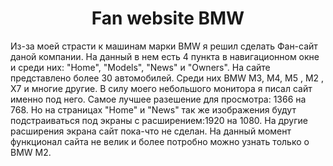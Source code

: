 <h1 align="center"> Fan website BMW </h1>
<p>
  Из-за моей страсти  к машинам марки BMW я решил сделать Фан-сайт даной компании. На данный в нем есть 4 пункта в навигационном
  окне и среди них: "Home", "Models", "News" и "Owners". На сайте представлено более 30 автомобилей. Среди них BMW M3, M4, M5 , M2 , X7 и многие другие.
  В силу моего небольшого монитора я писал сайт именно под него. Самое лучшее разешение для просмотра: 1366 на 768. Но на страницах "Home" и "News"
  так же изображения будут подстраиваться под экраны с расширением:1920 на 1080. На другие расширения экрана сайт пока-что не сделан. На данный момент
  функционал сайта не велик и более потробно можно узнать только о BMW M2. 
</p>


